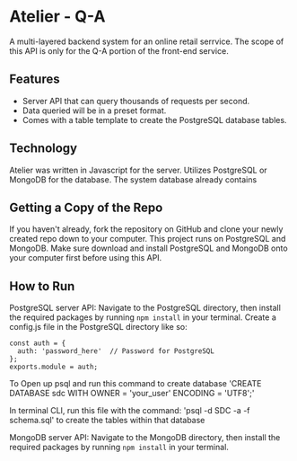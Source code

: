 # Atelier - Q-A
A multi-layered backend system for an online retail serrvice. The scope of this API is only for the Q-A portion of the front-end service.

## Features
* Server API that can query thousands of requests per second.
* Data queried will be in a preset format.
* Comes with a table template to create the PostgreSQL database tables.

## Technology
Atelier was written in Javascript for the server. Utilizes PostgreSQL or MongoDB for the database. The system database already contains  

## Getting a Copy of the Repo
If you haven't already, fork the repository on GitHub and clone your newly created repo down to your computer.
This project runs on PostgreSQL and MongoDB. Make sure download and install PostgreSQL and MongoDB onto your computer first before using this API.

## How to Run
PostgreSQL server API:
Navigate to the PostgreSQL directory, then install the required packages by running `npm install` in your terminal.
Create a config.js file in the PostgreSQL directory like so:
```
const auth = {
  auth: 'password_here'  // Password for PostgreSQL
};
exports.module = auth;
```
To 
Open up psql and run this command to create database
'CREATE DATABASE sdc WITH OWNER = 'your_user' ENCODING = 'UTF8';'

In terminal CLI, run this file with the command:
'psql -d SDC -a -f schema.sql'
to create the tables within that database


MongoDB server API:
Navigate to the MongoDB directory, then install the required packages by running `npm install` in your terminal.
